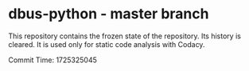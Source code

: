 # dbus-python - master branch

This repository contains the frozen state of the repository.
Its history is cleared. It is used only for static code
analysis with Codacy.

Commit Time: 1725325045